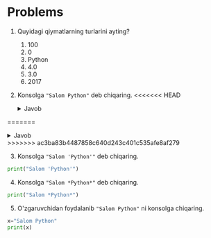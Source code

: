 # Problems

1. Quyidagi qiymatlarning turlarini ayting?

   1. 100
   2. 0
   3. Python
   4. 4.0
   5. 3.0
   6. 2017

2. Konsolga `"Salom Python"` deb chiqaring.
<<<<<<< HEAD
  
    <details> <summary>Javob</summary>
   
      ```python
      print("Salom Python")
      ```
      
      </details> 
=======
   
   <details> <summary>Javob</summary>
   
   ```python
   print("Salom Python")
   ```
   </details> 
>>>>>>> ac3ba83b4487858c640d243c401c535afe8af279
 
3. Konsolga `"Salom 'Python'"` deb chiqaring.
```python
print("Salom 'Python'")
```
4. Konsolga `"Salom *Python*"` deb chiqaring.
```python
print("Salom *Python*")
```
5. O'zgaruvchidan foydalanib `"Salom Python"` ni konsolga chiqaring.
```python
x="Salom Python"
print(x)
```
